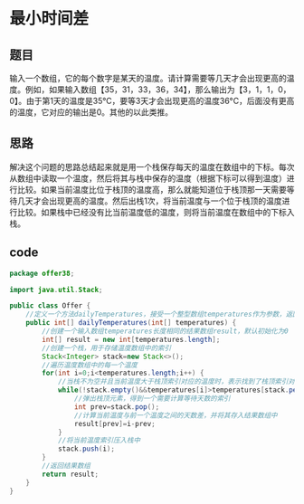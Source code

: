 # 最小时间差
## 题目
输入一个数组，它的每个数字是某天的温度。请计算需要等几天才会出现更高的温度。例如，如果输入数组【35，31，33，36，34】，那么输出为【3，1，1，0，0】。由于第1天的温度是35°C，要等3天才会出现更高的温度36°C，后面没有更高的温度，它对应的输出是0。其他的以此类推。
## 思路
解决这个问题的思路总结起来就是用一个栈保存每天的温度在数组中的下标。每次从数组中读取一个温度，然后将其与栈中保存的温度（根据下标可以得到温度）进行比较。如果当前温度比位于栈顶的温度高，那么就能知道位于栈顶那一天需要等待几天才会出现更高的温度。然后出栈1次，将当前温度与一个位于栈顶的温度进行比较。如果栈中已经没有比当前温度低的温度，则将当前温度在数组中的下标入栈。
## code
```java
package offer38;

import java.util.Stack;

public class Offer {
	//定义一个方法dailyTemperatures，接受一个整型数组temperatures作为参数，返回一个整型数组
	public int[] dailyTemperatures(int[] temperatures) {
		//创建一个输入数组temperatures长度相同的结果数组result，默认初始化为0
		int[] result = new int[temperatures.length];
		//创建一个栈，用于存储温度数组中的索引
		Stack<Integer> stack=new Stack<>();
		//遍历温度数组中的每一个温度
		for(int i=0;i<temperatures.length;i++) {
			//当栈不为空并且当前温度大于栈顶索引对应的温度时，表示找到了栈顶索引对应的那一天的下一个更暖和的日子
			while(!stack.empty()&&temperatures[i]>temperatures[stack.peek()]) {
				//弹出栈顶元素，得到一个需要计算等待天数的索引
				int prev=stack.pop();
				//计算当前温度与前一个温度之间的天数差，并将其存入结果数组中
				result[prev]=i-prev;
			}
			//将当前温度索引压入栈中
			stack.push(i);
		}
		//返回结果数组
		return result;
	}
}
```

